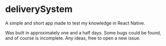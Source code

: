 # deliverySystem
A simple and short app made to test my knowledge in React Native. 

Was built in approximately one and a half days. Some bugs could be found, and of course is incomplete. 
Any ideas, free to open a new issue.
